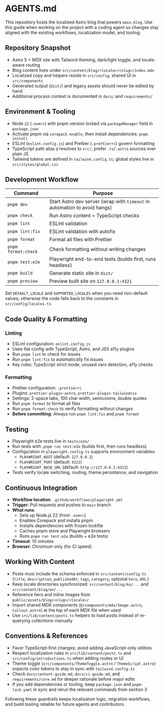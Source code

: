 # AGENTS.md

This repository hosts the localized Astro blog that powers `omin.blog`. Use this
guide when working on the project with a coding agent so changes stay aligned
with the existing workflows, localization model, and tooling.

## Repository Snapshot

- Astro 5 + MDX site with Tailwind theming, dark/light toggle, and locale-aware routing
- Blog content lives under `src/content/blog/<locale>/<slug>/index.mdx`
- Localized copy and helpers reside in `src/config`, shared UI in `src/components`
- Generated output (`dist/`) and legacy assets should never be edited by hand
- Additional process context is documented in `docs/` and `requirements/`

## Environment & Tooling

- Node `22` (`.nvmrc`) with pnpm version locked via `packageManager` field in `package.json`
- Activate pnpm via `corepack enable`, then install dependencies: `pnpm install`
- ESLint (`eslint.config.js`) and Prettier (`.prettierrc`) govern formatting
- TypeScript path alias `@` resolves to `src/`; prefer `.ts`/`.astro` sources over plain JS
- Tailwind tokens are defined in `tailwind.config.ts`; global styles live in `src/styles/global.css`

## Development Workflow

| Command             | Purpose                                                                   |
| ------------------- | ------------------------------------------------------------------------- |
| `pnpm dev`          | Start Astro dev server (wrap with `timeout` in automation to avoid hangs) |
| `pnpm check`        | Run Astro content + TypeScript checks                                     |
| `pnpm lint`         | ESLint validation                                                         |
| `pnpm lint:fix`     | ESLint validation with autofix                                            |
| `pnpm format`       | Format all files with Prettier                                            |
| `pnpm format:check` | Check formatting without writing changes                                  |
| `pnpm test:e2e`     | Playwright end-to-end tests (builds first, runs headless)                 |
| `pnpm build`        | Generate static site in `dist/`                                           |
| `pnpm preview`      | Preview built site on `127.0.0.1:4321`                                    |

Set `DEFAULT_LOCALE` and `SUPPORTED_LOCALES` when you need non-default values;
otherwise the code falls back to the constants in `src/config/locales.ts`.

## Code Quality & Formatting

### Linting

- ESLint configuration: `eslint.config.js`
- Uses flat config with TypeScript, Astro, and JSX a11y plugins
- Run `pnpm lint` to check for issues
- Run `pnpm lint:fix` to automatically fix issues
- Key rules: TypeScript strict mode, unused vars detection, a11y checks

### Formatting

- Prettier configuration: `.prettierrc`
- Plugins: `prettier-plugin-astro`, `prettier-plugin-tailwindcss`
- Settings: 2-space tabs, 100 char width, semicolons, double quotes
- Run `pnpm format` to format all files
- Run `pnpm format:check` to verify formatting without changes
- **Before committing**: Always run `pnpm lint:fix` and `pnpm format`

## Testing

- Playwright e2e tests live in `tests/e2e/`
- Run tests with: `pnpm run test:e2e` (builds first, then runs headless)
- Configuration in `playwright.config.ts` supports environment variables:
  - `PLAYWRIGHT_HOST` (default: `127.0.0.1`)
  - `PLAYWRIGHT_PORT` (default: `4321`)
  - `PLAYWRIGHT_BASE_URL` (default: `http://127.0.0.1:4321`)
- Tests verify locale switching, routing, theme persistence, and navigation

## Continuous Integration

- **Workflow location**: `.github/workflows/playwright.yml`
- **Trigger**: Pull requests and pushes to `main` branch
- **What runs**:
  - Sets up Node.js 22 (from `.nvmrc`)
  - Enables Corepack and installs pnpm
  - Installs dependencies with frozen lockfile
  - Caches pnpm store and Playwright browsers
  - Runs `pnpm run test:e2e` (builds + e2e tests)
- **Timeout**: 10 minutes
- **Browser**: Chromium only (for CI speed)

## Working With Content

- Posts must include the schema enforced in `src/content/config.ts` (`title`,
  `description`, `publishedAt`, `tags`, `category`, optional `hero`, etc.)
- Keep locale directories synchronized: `src/content/blog/ko/...` and
  `src/content/blog/en/...`
- Reference hero and inline images from `public/assets/blog/<slug>/<locale>/`
- Import shared MDX components (`@/components/mdx/Image.astro`,
  `Callout.astro`) at the top of each MDX file when used
- Use `src/lib/content/posts.ts` helpers to load posts instead of re-querying
  collections manually

## Conventions & References

- Favor TypeScript-first changes; avoid adding JavaScript-only utilities
- Respect localization rules in `src/lib/content/posts.ts` and
  `src/config/introductions.ts` when adding routes or UI
- Theme toggle (`src/components/ThemeToggle.astro` / `ThemeScript.astro`)
  expects color tokens to stay in sync with `tailwind.config.ts`
- Check `docs/content-guide.md`, `docs/ci-guide.md`, and
  `requirements/core.md` for deeper rationale before major edits
- If you add dependencies or tooling, keep `package.json` and `pnpm-lock.yaml`
  in sync and rerun the relevant commands from section 3

Following these guardrails keeps localization logic, migration workflows, and
build tooling reliable for future agents and contributors.
